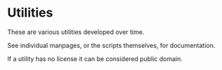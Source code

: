 # Utilities

These are various utilities developed over time.

See individual manpages, or the scripts themselves, for documentation.

If a utility has no license it can be considered public domain.
